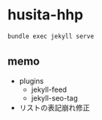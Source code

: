 # husita-hhp

```sh
bundle exec jekyll serve
```

## memo
- plugins
  - jekyll-feed
  - jekyll-seo-tag
- リストの表記崩れ修正
